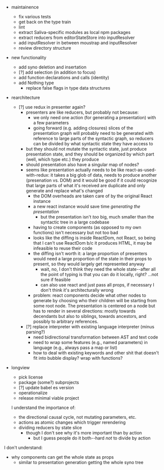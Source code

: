 * maintainence
  * fix various tests
  * get back on the type train
  * lint
  * extract Saliva-specific modules as local npm packages
  * extract reducers from editorStateStore into inputResolver
  * add inputResolver in between moustrap and inputResolver
  * review directory structure
* new functionality
  * add syno deletion and insertation
  * [?] add selection (in addition to focus)
  * add function declarations and calls (identity)
  * add Nothing type
    * replace false flags in type data structures
* rearchitecture
  * [?] use redux in presenter again?
    * presenters are like reducers, but probably not because:
      * we only need one action (for generating a presentation) with a few parameters
      * going forward (e.g. adding closures) slices of the presentation graph will probably need to be generated with reference to large parts of the syntactic graph, so reducers can be divided by what syntactic state they have access to
    * but they should not mutate the syntactic state, just produce presentation state, and they should be organized by which part (well, which type etc.) they produce
    * should presentation also have a singular map of nodes?
    * seems like presentation actually needs to be like react-as-used-with-redux: it takes a big glob of data, needs to produce another (presenation vs. DOM) and it would be good if it could recognize that large parts of what it's received are duplicate and only generate and replace what's changed
      * the DOM overheads are taken care of by the original React instance
      * a new react instance would save time _generating the presentation_
        * but the presentation isn't _too_ big, much smaller than the syntactic tree in a large codebase
      * having to create components (as opposed to my own functions) isn't necessary but not too bad
      * looks like the diffing is inside ReactDom, not React, so being that I can't use ReactDom b/c it produces HTML, it may be infeasible to reuse their code
      * the diffing isn't worth it: a large proportion of presenters would need a large proportion of the state in their props to present, so they would largely get represented anyway
        * wait, no, I don't think they need the whole state--after all the point of typing is that you can do it locally, right? ...not sure if feasible
        * can also use react and just pass all props, if necessary I don't think it's architecturally wrong
      * problem: react components decide what other nodes to generate by choosing who their children will be starting from some root node. The presentation is centered on a node but has to render in several directions: mostly towards decendants but also to siblings, towards ancestors, and possibly to arbitrary references.
    * [?] replace interpreter with existing language interpreter (minus parsing?)
      * need bidirectional transformation between AST and text code
      * need to wrap some features (e.g., named parameters) in language (e.g., always pass a map or list)
      * how to deal with existing keywords and other shit that doesn't fit into bubble display? wrap with functions?
* longview
  * pick license
  * package (some?) subprojects
  * [?] update babel es version
  * operationalize
  * release minimal viable project

  I understand the importance of:
  * the directional causal cycle, not mutating parameters, etc.
  * actions as atomic changes which trigger rerendering
  * dividing reducers by state slice
    * though I don't see why it's more important than by action
      * but I guess people do it both--hard _not_ to divide by action

I don't understand:
  * why components can get the whole state as props
    * similar to presentation generation getting the whole syno tree
